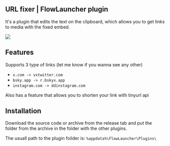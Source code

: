 ## URL fixer | FlowLauncher plugin
It's a plugin that edits the text on the clipboard, which allows you to get links to media with the fixed embed.

![](https://github.com/user-attachments/assets/05aa6282-b53e-45b4-972d-0b223218bd2a)
## Features
Supports 3 type of links (let me know if you wanna see any other)

- `x.com -> vxtwitter.com`
- `bsky.app -> r.bskyx.app`
- `instagram.com -> ddinstagram.com`

Also has a feature that allows you to shorten your link with tinyurl api
## Installation

Download the source code or archive from the release tab and put the folder from the archive in the folder with the other plugins.

The usuall path to the plugin foilder is: `%appdata%\FlowLauncher\Plugins\`
